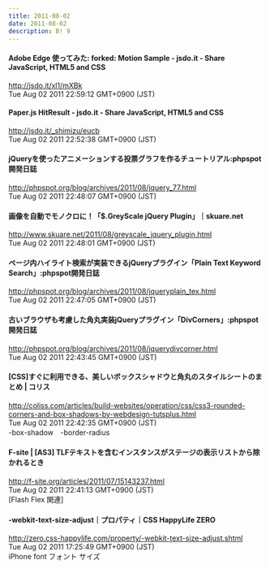 ```yaml
---
title: 2011-08-02
date: 2011-08-02
description: B! 9
---
```


#### Adobe Edge 使ってみた: forked: Motion Sample - jsdo.it - Share JavaScript, HTML5 and CSS
http://jsdo.it/xl1/mXBk<br>
Tue Aug 02 2011 22:59:12 GMT+0900 (JST)<br>


#### Paper.js HitResult - jsdo.it - Share JavaScript, HTML5 and CSS
http://jsdo.it/_shimizu/eucb<br>
Tue Aug 02 2011 22:52:38 GMT+0900 (JST)<br>


#### jQueryを使ったアニメーションする投票グラフを作るチュートリアル:phpspot開発日誌
http://phpspot.org/blog/archives/2011/08/jquery_77.html<br>
Tue Aug 02 2011 22:48:07 GMT+0900 (JST)<br>


#### 画像を自動でモノクロに！「$.GreyScale jQuery Plugin」｜skuare.net
http://www.skuare.net/2011/08/greyscale_jquery_plugin.html<br>
Tue Aug 02 2011 22:48:01 GMT+0900 (JST)<br>


#### ページ内ハイライト検索が実装できるjQueryプラグイン「Plain Text Keyword Search」:phpspot開発日誌
http://phpspot.org/blog/archives/2011/08/jqueryplain_tex.html<br>
Tue Aug 02 2011 22:47:05 GMT+0900 (JST)<br>


#### 古いブラウザも考慮した角丸実装jQueryプラグイン「DivCorners」:phpspot開発日誌
http://phpspot.org/blog/archives/2011/08/jquerydivcorner.html<br>
Tue Aug 02 2011 22:43:45 GMT+0900 (JST)<br>


####   [CSS]すぐに利用できる、美しいボックスシャドウと角丸のスタイルシートのまとめ | コリス
http://coliss.com/articles/build-websites/operation/css/css3-rounded-corners-and-box-shadows-by-webdesign-tutsplus.html<br>
Tue Aug 02 2011 22:42:35 GMT+0900 (JST)<br>
-box-shadow　-border-radius


#### F-site | [AS3] TLFテキストを含むインスタンスがステージの表示リストから除かれるとき
http://f-site.org/articles/2011/07/15143237.html<br>
Tue Aug 02 2011 22:41:13 GMT+0900 (JST)<br>
[Flash Flex 関連]


#### -webkit-text-size-adjust｜プロパティ｜CSS HappyLife ZERO
http://zero.css-happylife.com/property/-webkit-text-size-adjust.shtml<br>
Tue Aug 02 2011 17:25:49 GMT+0900 (JST)<br>
iPhone font フォント サイズ


